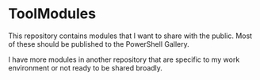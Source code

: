 # ToolModules

This repository contains modules that I want to share with the public. Most of these should be
published to the PowerShell Gallery.

I have more modules in another repository that are specific to my work environment or not ready to
be shared broadly.
